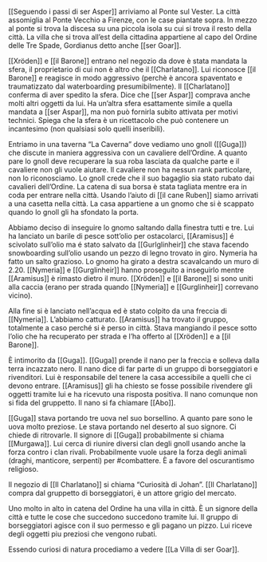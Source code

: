 [[Seguendo i passi di ser Asper]] arriviamo al Ponte sul Vester.
La città assomiglia al Ponte Vecchio a Firenze, con le case piantate sopra. In mezzo al ponte si trova la discesa su una piccola isola su cui si trova il resto della città. La villa che si trova all’est della cittadina appartiene al capo del Ordine delle Tre Spade, Gordianus detto anche [[ser Goar]]. 

[[Xröden]] e [[il Barone]] entrano nel negozio da dove è stata mandata la sfera, il proprietario di cui non è altro che il [[Charlatano]]. Lui riconosce [[il Barone]] e reagisce in modo aggressivo (perchè è ancora spaventato e traumatizzato dal waterboarding presumibilmente). Il [[Charlatano]] conferma di aver spedito la sfera. Dice che [[ser Aspar]] comprava anche molti altri oggetti da lui. Ha un’altra sfera esattamente simile a quella mandata a [[ser Aspar]], ma non può fornirla subito attivata per motivi technici. Spiega che la sfera è un ricettacolo che può contenere un incantesimo (non qualsiasi solo quelli inseribili).

Entriamo in una taverna “La Caverna” dove vediamo uno gnoll ([[Guga]]) che discute in maniera aggressiva con un cavaliere dell’Ordine. A quanto pare lo gnoll deve recuperare la sua roba lasciata da qualche parte e il cavaliere non gli vuole aiutare. Il cavaliere non ha nessun rank particolare, non lo riconosciamo. Lo gnoll crede che il suo bagaglio sia stato rubato dai cavalieri dell’Ordine. La catena di sua borsa è stata tagliata mentre era in coda per entrare nella città. Usando l’aiuto di [[il cane Ruben]] siamo arrivati a una casetta nella città. La casa appartiene a un gnomo che si è scappato quando lo gnoll gli ha sfondato la porta.

Abbiamo deciso di inseguire lo gnomo saltando dalla finestra tutti e tre. Lui ha lanciato un barile di pesce sott’olio per ostacolarci, [[Aramisus]] é scivolato sull’olio ma é stato salvato da [[Gurlglinheir]] che stava facendo snowboarding sull’olio usando un pezzo di legno trovato in giro. Nymeria ha fatto un salto grazioso. Lo gnomo ha girato a destra scavalcando un muro di 2.20. [[Nymeria]] e [[Gurglinheir]] hanno proseguito a inseguirlo mentre [[Aramisus]] è rimasto dietro il muro. [[Xröden]] e [[il Barone]] si sono uniti alla caccia (erano per strada quando [[Nymeria]] e [[Gurglinheir]] correvano vicino). 

Alla fine si è lanciato nell’acqua ed è stato colpito da una freccia di [[Nymeria]]. L’abbiamo catturato. [[Aramisus]] ha trovato il gruppo, totalmente a caso perché si è perso in città. Stava mangiando il pesce sotto l’olio che ha recuperato per strada e l’ha offerto al [[Xröden]] e a [[il Barone]].

È intimorito da [[Guga]]. [[Guga]] prende il nano per la freccia e solleva dalla terra incazzato nero. Il nano dice di far parte di un gruppo di borseggiatori e rivenditori. Lui è responsabile del tenere la casa accessibile a quelli che ci devono entrare. [[Aramisus]] gli ha chiesto se fosse possibile rivendere gli oggetti tramite lui e ha ricevuto una risposta positiva. Il nano comunque non si fida del gruppetto. Il nano si fa chiamare [[Abo]]. 

[[Guga]] stava portando tre uova nel suo borsellino. A quanto pare sono le uova molto preziose. Le stava portando nel deserto al suo signore. Ci chiede di ritrovarle. Il signore di [[Guga]] probabilmente si chiama [[Murgawa]]. Lui cerca di riunire diversi clan degli gnoll usando anche la forza contro i clan rivali. Probabilmente vuole usare la forza degli animali (draghi, manticore, serpenti) per #combattere. È a favore del oscurantismo religioso.

Il negozio di [[Il Charlatano]] si chiama “Curiosità di Johan”. [[Il Charlatano]] compra dal gruppetto di borseggiatori, è un attore grigio del mercato. 

Uno molto in alto in catena del Ordine ha una villa in città. È un signore della città e tutte le cose che succedono succedono tramite lui. Il gruppo di borseggiatori agisce con il suo permesso e gli pagano un pizzo. Lui riceve degli oggetti piu preziosi che vengono rubati.

Essendo curiosi di natura procediamo a vedere [[La Villa di ser Goar]].